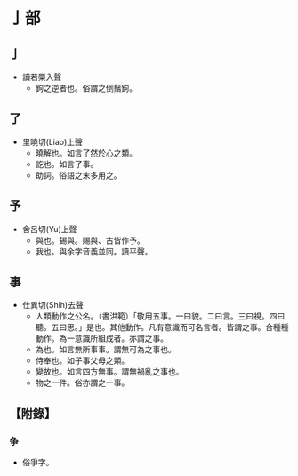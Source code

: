# 亅部

## 亅

- 讀若橜入聲
    - 鉤之逆者也。俗謂之倒鬚鉤。

## 了

- 里曉切(Liao)上聲
    - 曉解也。如言了然於心之類。
    - 訖也。如言了事。
    - 助詞。俗語之末多用之。

## 予

- 舍呂切(Yu)上聲
    - 與也。錫與。賜與、古皆作予。
    - 我也。與余字音義並同。讀平聲。

## 事

- 仕異切(Shih)去聲
    - 人類動作之公名。（書洪範）「敬用五事。一曰貌。二曰言。三曰視。四曰聽。五曰思。」是也。其他動作。凡有意識而可名言者。皆謂之事。合種種動作。為一意識所組成者。亦謂之事。
    - 為也。如言無所事事。謂無可為之事也。
    - 侍奉也。如子事父母之類。
    - 變故也。如言四方無事。謂無禍亂之事也。
    - 物之一件。俗亦謂之一事。

## 【附錄】

### 争
- 俗爭字。

